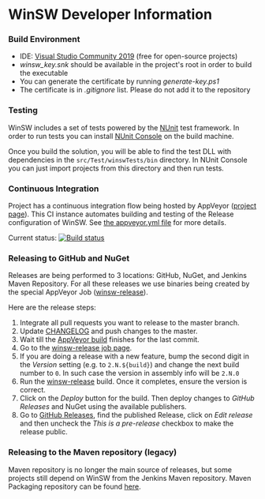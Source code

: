 WinSW Developer Information
===

### Build Environment

* IDE: [Visual Studio Community 2019](https://visualstudio.microsoft.com/vs/) (free for open-source projects)
* *winsw_key.snk* should be available in the project's root in order to build the executable
* You can generate the certificate by running *generate-key.ps1*
* The certificate is in *.gitignore* list. Please do not add it to the repository

### Testing

WinSW includes a set of tests powered by the [NUnit](https://www.nunit.org/) test framework.
In order to run tests you can install [NUnit Console](https://github.com/nunit/nunit-console) on the build machine.

Once you build the solution, you will be able to find the test DLL with dependencies in the `src/Test/winswTests/bin` directory.
In NUnit Console you can just import projects from this directory and then run tests.
 
### Continuous Integration

Project has a continuous integration flow being hosted by AppVeyor ([project page](https://ci.appveyor.com/project/oleg-nenashev/winsw)).
This CI instance automates building and testing of the Release configuration of WinSW. 
See [the appveyor.yml file](./appveyor.yml) for more details.

Current status: [![Build status](https://ci.appveyor.com/api/projects/status/i94752yal9iy77in?svg=true)](https://ci.appveyor.com/project/oleg-nenashev/winsw)

### Releasing to GitHub and NuGet

Releases are being performed to 3 locations: GitHub, NuGet, and Jenkins Maven Repository.
For all these releases we use binaries being created by the special AppVeyor Job ([winsw-release](https://ci.appveyor.com/project/oleg-nenashev/winsw-release)).

Here are the release steps:

1. Integrate all pull requests you want to release to the master branch.
2. Update [CHANGELOG](./CHANGELOG.md) and push changes to the master.
3. Wait till the [AppVeyor build](https://ci.appveyor.com/project/oleg-nenashev/winsw) finishes for the last commit.
4. Go to the [winsw-release job page](https://ci.appveyor.com/project/oleg-nenashev/winsw-g2fwp).
5. If you are doing a release with a new feature, bump the second digit in the _Version_ setting (e.g. to `2.N.${build}`) and change the next build number to `0`. In such case the version in assembly info will be `2.N.0`
6. Run the [winsw-release](https://ci.appveyor.com/project/oleg-nenashev/winsw-g2fwp) build. 
Once it completes, ensure the version is correct.
7. Click on the _Deploy_ button for the build.
Then deploy changes to _GitHub Releases_ and NuGet using the available publishers.
8. Go to [GitHub Releases](https://github.com/kohsuke/winsw/releases), find the published Release, click on _Edit release_ and then uncheck the _This is a pre-release_ checkbox to make the release public.


### Releasing to the Maven repository (legacy)

Maven repository is no longer the main source of releases,
but some projects still depend on WinSW from the Jenkins Maven repository.
Maven Packaging repository can be found [here](https://github.com/jenkinsci/winsw-maven-packaging).
